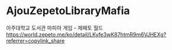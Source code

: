 # AjouZepetoLibraryMafia
아주대학교 도서관 마피아 게임 - 제페토 월드  
https://world.zepeto.me/ko/detail/LKyfe3wK87htmR9m6VJHEXg?referrer=copylink_share

